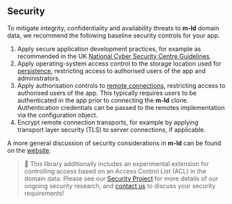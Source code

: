 ## Security

To mitigate integrity, confidentiality and availability threats to **m-ld** domain data, we recommend the following baseline security controls for your app.

1. Apply secure application development practices, for example as recommended in the UK [National Cyber Security Centre Guidelines](https://www.ncsc.gov.uk/collection/developers-collection).
2. Apply operating-system access control to the storage location used for [persistence](#data-persistence), restricting access to authorised users of the app and administrators.
3. Apply authorisation controls to [remote connections](#connecting-to-other-clones), restricting access to authorised users of the app. This typically requires users to be authenticated in the app prior to connecting the **m-ld** clone. Authentication credentials can be passed to the remotes implementation via the configuration object.
4. Encrypt remote connection transports, for example by applying transport layer security (TLS) to server connections, if applicable.

A more general discussion of security considerations in **m-ld** can be found on the [website](https://m-ld.org/doc/#security).

> 🧪 This library additionally includes an experimental extension for controlling access based on an Access Control List (ACL) in the domain data. Please see our [Security Project](https://github.com/m-ld/m-ld-security-spec) for more details of our ongoing security research, and [contact us](https://m-ld.org/hello/) to discuss your security requirements!